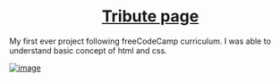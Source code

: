 <h1 align="center"><a href="https://hyosssssun.github.io/tributepage/"><b>Tribute page</b></a></h1>

My first ever project following freeCodeCamp curriculum. I was able to understand basic concept of html and css.

[![image](https://user-images.githubusercontent.com/59310859/202819899-c3bce2a0-a8af-4374-b53a-3e68db4f3c9e.png)](https://hyosssssun.github.io/tributepage/)


